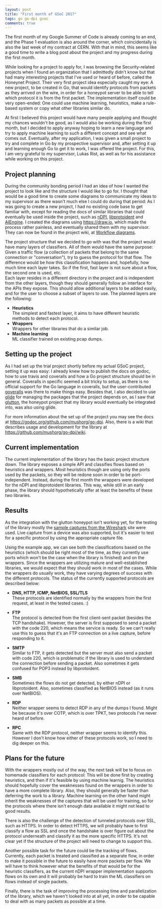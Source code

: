 ```yaml
---
layout: post
title: "First month of GSoC 2017"
tags: go go-dpi gsoc
comments: true
---
```


The first month of my Google Summer of Code is already coming to an end, and the Phase 1 evaluation is also around the corner, which coincidentally is also the last week of my contract at CERN. With that in mind, this seems like a good time to write a blog post about the project and my progress during the first month.

While looking for a project to apply for, I was browsing the Security-related projects when I found an organization that I admittedly didn't know but that had many interesting projects that I've used or heard of before, called the Honeynet Project. Their very first project idea especially caught my eye: A new project, to be created in Go, that would identify protocols from packets as they arrived on the wire, in order for a honeypot server to be able to tell which protocol it is from the first packet. The implementation itself could be very open-ended: One could use machine learning, heuristics, make a rule-based system or copy what other libraries similar do.

At first I believed this project would have many people applying and thought my chances wouldn't be good, as I would also be working during the first month, but I decided to apply anyway hoping to learn a new language and try to apply machine learning to such a different concept and see what comes out. Eventually, after my application, I was given a small project to try and complete in Go by my prospective supervisor and, after setting it up and learning enough Go to get it to work, I was offered the project. For this, I am very grateful to my supervisor, Lukas Rist, as well as for his assistance while working on this project.

## Project planning
During the community bonding period I had an idea of how I wanted the project to look like and the structure I would like to go for. I thought that would be a good time to create some diagrams to communicate my ideas to my supervisor as there wasn't much else I could do during that period: As I was going to create a new project, I had no existing code base to get familiar with, except for reading the docs of similar libraries that could eventually be used inside the project, such as [nDPI](https://github.com/ntop/nDPI/), [libprotoident](https://research.wand.net.nz/software/libprotoident.php) and [AIEngine](http://aiengine.readthedocs.io/en/latest/aiengine.html). I created the diagrams using <https://draw.io>, which made the process rather painless, and eventually shared them with my supervisor. They can now be found in the project wiki, at [Workflow diagrams](https://github.com/mushorg/go-dpi/wiki/Workflow-diagrams).

The project structure that we decided to go with was that the project would have many layers of classifiers. All of them would have the same purpose: Given a traffic flow (a collection of packets that belong to the same connection or "conversation"), try to guess the protocol for that flow. The difference would be how this classification happens and, hopefully, how much time each layer takes. So if the first, fast layer is not sure about a flow, the second one is used, etc.  
Each layer resides in a different directory in the project and is independent from the other layers, though they should generally follow an interface for the APIs they expose. This should allow additional layers to be added easily, and for the user to choose a subset of layers to use. The planned layers are the following:
* **Heuristics**  
  The simplest and fastest layer, it aims to have different heuristic methods to detect each protocol.
* **Wrappers**  
  Wrappers for other libraries that do a similar job.
* **Machine learning**  
  ML classifier trained on existing pcap dumps.

## Setting up the project

As I had set up the trial project shortly before my actual GSoC project, setting it up was easy: I already knew how to publish the docs on godoc, how to use travis and coveralls and how a Go project structure should be in general. Coveralls in specific seemed a bit tricky to setup, as there is no official support for the Go language in coveralls, but the user-contributed [goveralls](https://github.com/mattn/goveralls) was there to make things easy. Besides that, I also decided to use [glide](https://github.com/Masterminds/glide) for managing the packages that the project depends on, as I saw that [glutton](https://github.com/mushorg/glutton), the honeypot project that my library would eventually be integrated into, was also using glide.

For more information about the set up of the project you may see the docs at <https://godoc.org/github.com/mushorg/go-dpi>. Also, there is a wiki that describes usage and development for the library at <https://github.com/mushorg/go-dpi/wiki>.

## Current implementation

The current implementation of the library has the basic project structure down. The library exposes a simple API and classifies flows based on heuristics and wrappers. Most heuristics though are using only the ports used by the packets, so they will be redone soon in order to be port-independent. Instead, during the first month the wrappers were developed for the nDPI and libprotoident libraries. This way, while still in an early phase, the library should hypothetically offer at least the benefits of these two libraries.

## Results

As the integration with the glutton honeypot isn't working yet, for the testing of the library mostly the [sample captures from the Wireshark](https://wiki.wireshark.org/SampleCaptures) site were used. Live capture from a device was also supported, but it's easier to test for a specific protocol by using the appropriate capture file.

Using the example app, we can see both the classifications based on the heuristics (which should be right most of the time, as they currently use ports which won't be the case when the library is finished) and on the wrappers. Since the wrappers are utilizing mature and well-established libraries, we would expect that they should work in most of the cases. While the wrappers do usually work, they have varying degrees of success with the different protocols. The status of the currently supported protocols are described below:

* **DNS, HTTP, ICMP, NetBIOS, SSL/TLS**  
  These protocols are identified normally by the wrappers from the first request, at least in the tested cases. :)

* **FTP**  
  The protocol is detected from the first client-sent packet (besides the TCP handshake). However, the server is first supposed to send a packet with the code 220, which means the service is ready. So we can't really use this to guess that it's an FTP connection on a live capture, before responding to it.

* **SMTP**  
  Similar to FTP, it gets detected but the server must also send a packet with code 220, which is problematic if the library is used to understand the connection before sending a packet. Also sometimes it gets confused for POP3 instead by libprotoident.

* **SMB**  
  Sometimes the flows do not get detected, by either nDPI or libprotoident. Also, sometimes classified as NetBIOS instead (as it runs over NetBIOS).

* **RDP**  
  Neither wrapper seems to detect RDP in any of the dumps I found. Might be because it's over COTP, which is over TPKT, two protocols I've never heard of before.

* **RPC**  
  Same with the RDP protocol, neither wrapper seems to identify this. However I don't know how either of these protocols work, so I need to dig deeper on this.

## Plans for the future

With the wrappers mostly out of the way, the next task will be to focus on homemade classifiers for each protocol: This will be done first by creating heuristics, and then if it's feasible by using machine learnig. The heuristics should hopefully cover the weaknesses found on the wrappers in order to have a more complete library. Also, they should generally be faster than deferring the work to a library. Machine learning on the other hand might inherit the weaknesses of the captures that will be used for training, so for the protocols where there isn't enough data available it might not lead to good results.

There is also the challenge of the detection of tunneled protocols over SSL, such as HTTPS. In order to detect HTTPS, we will probably have to first classify a flow as SSL and once the handshake is over figure out about the protocol underneath and classify it as the more specific HTTPS. It's not clear yet if the structure of the project will need to change to support this.

Another possible task for the future could be the tracking of flows. Currently, each packet is treated and classified as a separate flow, in order to make it possible in the future to easily have more packets per flow. We will have to think however what the benefits of that would be for the heuristic classifiers, as the current nDPI wrapper implementation supports flows on its own and it will probably be hard to train the ML classifiers on flows instead of single packets.

Finally, there is the task of improving the processing time and parallelization of the library, which we haven't looked into at all yet, in order to be capable to deal with as many packets as possible at a time.
